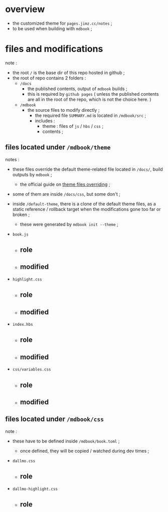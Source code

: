 # overview

- the customized theme for `pages.jimz.cc/notes` ; 
- to be used when building with `mdbook` ; 


# files and modifications

note : 
  - the root `/` is the base dir of this repo hosted in github ; 
  - the root of repo contains 2 folders : 
    - `/docs`
      - the published contents, output of `mdbook` builds ; 
      - this is required by `github pages` ( unless the published contents are all in the root of the repo, which is not the choice here. ) 
    - `/mdbook`
      - the source files to modify directly ;
        - the required file `SUMMARY.md` is located in `/mdbook/src` ; 
        - includes : 
          - theme : files of `js` / `hbs` / `css` ;
          - contents ; 


## files located under `/mdbook/theme`

notes : 
- these files override the default theme-related file located in `/docs/`, build outputs by `mdbook` ; 
  - the official guide on [theme files overriding][link-01] ; 
- some of them are inside `/docs/css`, but some don't ; 
- inside `/default-theme`, there is a clone of the default theme files, as a static reference / rollback target when the modifications gone too far or broken ; 
  - these were generated by `mdbook init --theme` ; 
  
- `book.js`
  - role
    - 
  - modified
    - 

- `highlight.css`
  - role
    - 
  - modified
    - 

- `index.hbs`
  - role
    - 
  - modified
    - 

- `css/variables.css`
  - role
    - 
  - modified
    - 


## files located under `/mdbook/css`

note : 
  - these have to be defined inside `/mdbook/book.toml` ; 
    - once defined, they will be copied / watched during dev times ; 

- `dallmo.css`
  - role
    - 

- `dallmo-highlight.css`
  - role
    - 


<!-- links -->
[link-01]: https://rust-lang.github.io/mdBook/format/theme/index.html
